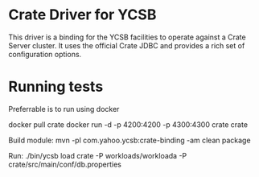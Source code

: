 <!--
Copyright (c) 2015 YCSB contributors. All rights reserved.

Licensed under the Apache License, Version 2.0 (the "License"); you
may not use this file except in compliance with the License. You
may obtain a copy of the License at

http://www.apache.org/licenses/LICENSE-2.0

Unless required by applicable law or agreed to in writing, software
distributed under the License is distributed on an "AS IS" BASIS,
WITHOUT WARRANTIES OR CONDITIONS OF ANY KIND, either express or
implied. See the License for the specific language governing
permissions and limitations under the License. See accompanying
LICENSE file.
-->

# Crate Driver for YCSB
This driver is a binding for the YCSB facilities to operate against a Crate Server cluster. It uses the official Crate JDBC and provides a rich set of configuration options.

# Running tests

Preferrable is to run using docker

docker pull crate
docker run -d -p 4200:4200 -p 4300:4300 crate crate

Build module:
mvn -pl com.yahoo.ycsb:crate-binding -am clean package

Run:
./bin/ycsb load crate -P workloads/workloada -P crate/src/main/conf/db.properties


